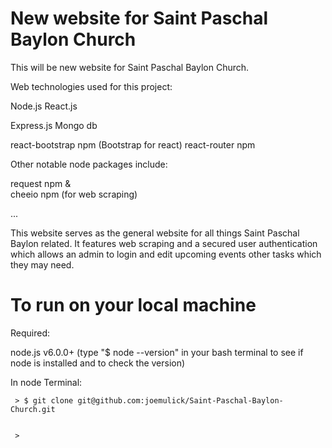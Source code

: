 # New website for Saint Paschal Baylon Church

This will be new website for Saint Paschal Baylon Church.

Web technologies used for this project:

Node.js
React.js

Express.js
Mongo db

react-bootstrap npm (Bootstrap for react)
react-router npm

Other notable node packages include:

request npm
&	
cheeio npm (for web scraping) 

...

This website serves as the general website for all things Saint Paschal Baylon related. It features web scraping and a secured user authentication which allows an admin to login and edit upcoming events other tasks which they may need. 

# To run on your local machine

Required: 

 node.js v6.0.0+ (type "$ node --version" in your bash terminal to see if node is installed and to check the version)

In node Terminal:

	 > $ git clone git@github.com:joemulick/Saint-Paschal-Baylon-Church.git


	 >




